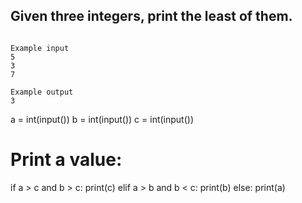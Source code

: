 ## Given three integers, print the least of them.

```

Example input
5
3
7

Example output
3

```


a = int(input())
b = int(input())
c = int(input())
# Print a value:
if a > c and b > c:
  print(c)
elif a > b and b < c:
  print(b)
else:
  print(a)
